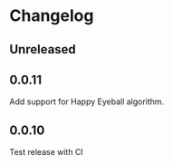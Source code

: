 # Changelog

## Unreleased

## 0.0.11

Add support for Happy Eyeball algorithm.

## 0.0.10

Test release with CI

